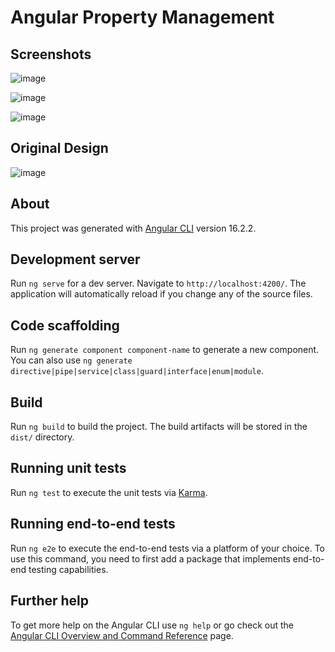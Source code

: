 # Angular Property Management

## Screenshots 

![image](https://github.com/artikandri/angular-property-management/assets/12537724/8881ee5c-a458-4dff-ba5b-5e006b424d29)

![image](https://github.com/artikandri/angular-property-management/assets/12537724/8ebc54d2-4af0-4f93-98d8-45172ccd742b)

![image](https://github.com/artikandri/angular-property-management/assets/12537724/14392ce1-428b-408a-a801-d241bb854e04)


## Original Design 

![image](https://github.com/artikandri/angular-property-management/assets/12537724/a2b98e0c-7d70-4d99-9ce9-82cd875b21ce)

## About

This project was generated with [Angular CLI](https://github.com/angular/angular-cli) version 16.2.2.

## Development server

Run `ng serve` for a dev server. Navigate to `http://localhost:4200/`. The application will automatically reload if you change any of the source files.

## Code scaffolding

Run `ng generate component component-name` to generate a new component. You can also use `ng generate directive|pipe|service|class|guard|interface|enum|module`.

## Build

Run `ng build` to build the project. The build artifacts will be stored in the `dist/` directory.

## Running unit tests

Run `ng test` to execute the unit tests via [Karma](https://karma-runner.github.io).

## Running end-to-end tests

Run `ng e2e` to execute the end-to-end tests via a platform of your choice. To use this command, you need to first add a package that implements end-to-end testing capabilities.

## Further help

To get more help on the Angular CLI use `ng help` or go check out the [Angular CLI Overview and Command Reference](https://angular.io/cli) page.
